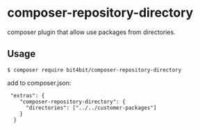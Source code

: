 # composer-repository-directory

composer plugin that allow use packages from directories.


## Usage

~~~
$ composer require bit4bit/composer-repository-directory
~~~

add to composer.json:

~~~
 "extras": {
    "composer-repository-directory": {
      "directories": ["../../customer-packages"]
    }
  }
~~~
